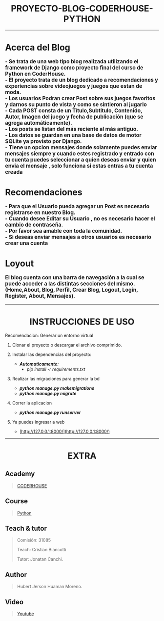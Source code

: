 # <h1 style="text-align:center;font-weight:bold;">PROYECTO-BLOG-CODERHOUSE-PYTHON</h1>
---
### <h1 style="font-weight:bold;">Acerca del Blog</h1>

<p style="font-size:17px; font-weight:bold">
- Se trata de una web tipo blog realizada utilizando el framework de Django como proyecto final del curso de Python en CoderHouse.<br/>
- El proyecto trata de un blog dedicado a recomendaciones y experiencias sobre videojuegos y juegos que estan de moda.<br/>
- Los usuarios Podran crear Post sobre sus juegos favoritos y darnos su punto de vista y como se sintieron al jugarlo<br/>
- Cada POST consta de un Título,Subtitulo, Contenido, Autor, Imagen del juego  y fecha de publicación (que se agrega automáticamente).
<br/>
- Los posts se listan del más reciente al más antiguo.<br/>
- Los datos se guardan en una base de datos de motor SQLite ya provisto por Django.<br/>
- Tiene un opcion mensajes donde solamente puedes enviar mensajes siempre y cuando estes registrado y entrado con tu cuenta puedes seleccionar a quien deseas enviar y quien envia el mensaje , solo funciona si estas entras a tu cuenta creada

<h1 style="font-weight:bold;">Recomendaciones</h1>
<p style="font-size:17px; font-weight:bold">
- Para que el Usuario pueda agregar un Post es necesario registrarse en nuestro Blog.<br/>
- Cuando desee Editar su Usuario , no es necesario hacer el cambio de contraseña.<br/>
- Por favor sea amable con toda la comunidad.<br/>
- Si deseas enviar mensajes a otros usuarios es necesario crear una cuenta
</p>
<h1 style="font-weight:bold;">Loyout</h1>
<p style="font-size:17px; font-weight:bold">
El blog cuenta con una barra de navegación a la cual se puede acceder a las distintas secciones del mismo. (Home,About, Blog, Perfil, Crear Blog, Logout, Login, Register, About, Mensajes).
</p>


---

## <h1 style="text-align:center; text-transform:uppercase; font-weight:bold;">Instrucciones de uso</h1>

Recomendacion: Generar un entorno virtual

1.  Clonar el proyecto o descargar el archivo comprimido.

2.  Instalar las dependencias del proyecto:  
    +  ***Automaticamente:***
        -    *pip install -r requirements.txt*

3. Realizar las migraciones para generar la bd
    -    ***python manage.py makemigrations***
    -    ***python manage.py migrate***

4. Correr la aplicacion
    -    ***python manage.py runserver***

5. Ya puedes ingresar a web
    -    [http://127.0.0.1:8000/](http://127.0.0.1:8000/)

***

## <h1 style="text-align:center; text-transform:uppercase; font-weight:bold;">Extra</h1>

## Academy
> [CODERHOUSE](https://www.coderhouse.cl)
## Course
> [Python](https://www.coderhouse.cl/online/python)

## Teach & tutor
> <p>Comisión: 31085</p>
> <p>Teach: Cristian Biancotti</p>
> <p>Tutor: Jonatan Canchi.</p>
## Author
> <p>Hubert Jerson Huaman Moreno. </p>
## Video
> [Youtube](https://youtu.be/nHzeOEWm0XA)
